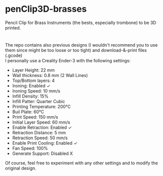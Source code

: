 # penClip3D-brasses
Pencil Clip for Brass Instruments (the bests, especially trombone) to be 3D printed. 
# 
The repo contains also previous designs (I wouldn't recommend you to use them since might be too loose or too tight) and download-&-print files (.gcode)  
I personally use a Creality Ender-3 with the following settings:
- Layer Height: 22 mm
- Wall thickness: 0.8 mm (2 Wall Lines)
- Top/Bottom layers: 4 
- Ironing: Enabled ✓
- Ironing Speed: 10 mm/s
- Infill Density: 15%
- Infill Patter: Quarter Cubic
- Printing Temperature: 200°C
- Buil Plate: 60°C
- Print Speed: 150 mm/s
- Initial Layer Speed: 60 mm/s
- Enable Retraction: Enabled ✓
- Retraction Distance: 5 mm
- Retraction Speed: 50 mm/s
- Enable Print Cooling: Enabled ✓
- Fan Speed: 100%
- Generate Support: Disabled X

Of course, feel free to experiment with any other settings and to modify the original design.
